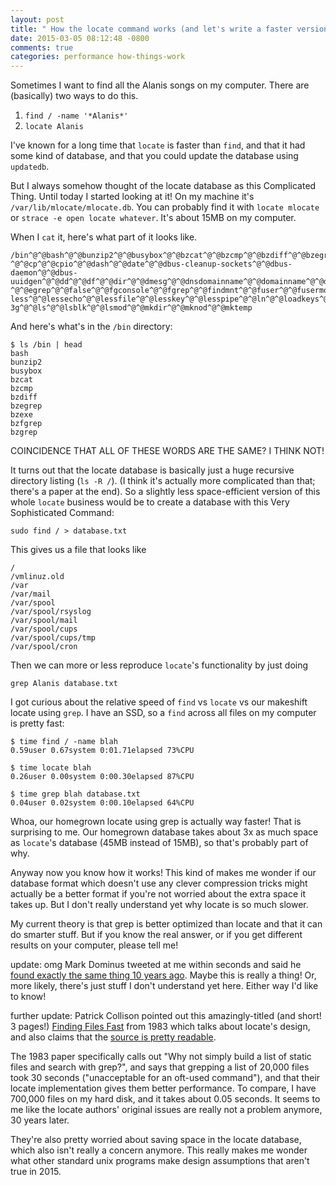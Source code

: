 ```yaml
---
layout: post
title: " How the locate command works (and let's write a faster version in one minute!)"
date: 2015-03-05 08:12:48 -0800
comments: true
categories: performance how-things-work
---
```


Sometimes I want to find all the Alanis songs on my computer. There are
(basically) two ways to do this.

1. `find / -name '*Alanis*'`
2. `locate Alanis`

I've known for a long time that `locate` is faster than `find`, and that it had
some kind of database, and that you could update the database using `updatedb`.

But I always somehow thought of the locate database as this Complicated Thing.
Until today I started looking at it! On my machine it's
`/var/lib/mlocate/mlocate.db`. You can probably find it with `locate mlocate`
or `strace -e open locate whatever`. It's about 15MB on my computer.

When I `cat` it, here's what part of it looks like.

```
/bin^@^@bash^@^@bunzip2^@^@busybox^@^@bzcat^@^@bzcmp^@^@bzdiff^@^@bzegrep^@^@bzexe^@^@bzfgrep^@^@bzgrep^@^@bzip2^@^@bzip2recover^@^@bzless^@^@bzmore^@^@cat^@^@chacl^@^@chgrp^@^@chmod^@^@chown^@^@chvt
^@^@cp^@^@cpio^@^@dash^@^@date^@^@dbus-cleanup-sockets^@^@dbus-daemon^@^@dbus-uuidgen^@^@dd^@^@df^@^@dir^@^@dmesg^@^@dnsdomainname^@^@domainname^@^@dumpkeys^@^@echo^@^@ed
^@^@egrep^@^@false^@^@fgconsole^@^@fgrep^@^@findmnt^@^@fuser^@^@fusermount^@^@getfacl^@^@grep^@^@gunzip^@^@gzexe^@^@gzip^@^@hostname^@^@ip^@^@kbd_mode^@^@kill^@^@kmod^@^@
less^@^@lessecho^@^@lessfile^@^@lesskey^@^@lesspipe^@^@ln^@^@loadkeys^@^@login^@^@loginctl^@^@lowntfs-3g^@^@ls^@^@lsblk^@^@lsmod^@^@mkdir^@^@mknod^@^@mktemp
```

And here's what's in the `/bin` directory:

```
$ ls /bin | head
bash
bunzip2
busybox
bzcat
bzcmp
bzdiff
bzegrep
bzexe
bzfgrep
bzgrep
```

COINCIDENCE THAT ALL OF THESE WORDS ARE THE SAME? I THINK NOT!

It turns out that the locate database is basically just a huge recursive
directory listing (`ls -R /`). (I think it's actually more complicated than
that; there's a paper at the end). So a slightly less space-efficient version
of this whole `locate` business would be to create a database with this Very
Sophisticated Command:

```
sudo find / > database.txt
```

This gives us a file that looks like

```
/
/vmlinuz.old
/var
/var/mail
/var/spool
/var/spool/rsyslog
/var/spool/mail
/var/spool/cups
/var/spool/cups/tmp
/var/spool/cron
```

Then we can more or less reproduce `locate`'s functionality by just doing

```
grep Alanis database.txt

```

I got curious about the relative speed of `find` vs `locate` vs our makeshift
locate using `grep`. I have an SSD, so a `find` across all files on my computer
is pretty fast:

```
$ time find / -name blah
0.59user 0.67system 0:01.71elapsed 73%CPU
```

```
$ time locate blah
0.26user 0.00system 0:00.30elapsed 87%CPU
```

```
$ time grep blah database.txt
0.04user 0.02system 0:00.10elapsed 64%CPU
```

Whoa, our homegrown locate using grep is actually way faster! That is
surprising to me. Our homegrown database takes about 3x as much space as
`locate`'s database (45MB instead of 15MB), so that's probably part of why.

Anyway now you know how it works! This kind of makes me wonder if our database
format which doesn't use any clever compression tricks might actually be a
better format if you're not worried about the extra space it takes up. But I
don't really understand yet why locate is so much slower. 

My current theory is that grep is better optimized than locate and that it can
do smarter stuff. But if you know the real answer, or if you get different
results on your computer, please tell me!

update: omg Mark Dominus tweeted at me within seconds and said he [found exactly the same thing 10 years ago](http://perl.plover.com/classes/mybin/samples/slide077.html). Maybe this is really a thing! Or, more likely, there's just stuff I don't understand yet here. Either way I'd like to know!

further update: Patrick Collison pointed out this amazingly-titled (and short! 3 pages!)
[Finding Files Fast](http://www.eecs.berkeley.edu/Pubs/TechRpts/1983/CSD-83-148.pdf)
from 1983 which talks about locate's design, and also claims that the 
[source is pretty readable](http://ftp3.usa.openbsd.org/pub/OpenBSD/src/usr.bin/locate/).

The 1983 paper specifically calls out "Why not simply build a list of static
files and search with grep?", and says that grepping a list of 20,000 files
took 30 seconds ("unacceptable for an oft-used command"), and that their locate
implementation gives them better performance. To compare, I have 700,000 files
on my hard disk, and it takes about 0.05 seconds. It seems to me like the
locate authors' original issues are really not a problem anymore, 30 years
later.

They're also pretty worried about saving space in the locate database, which
also isn't really a concern anymore. This really makes me wonder what other
standard unix programs make design assumptions that aren't true in 2015.
